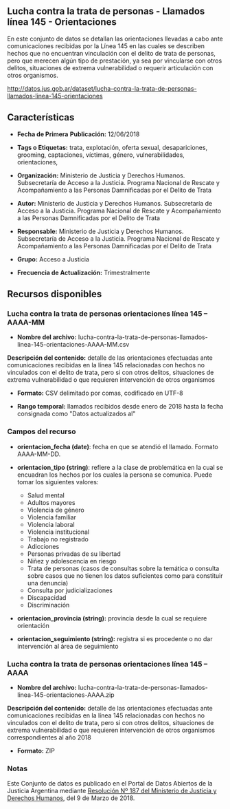 Lucha contra la trata de personas - Llamados línea 145 - Orientaciones
----------------------------------------------------------------------

En este conjunto de datos se detallan las orientaciones llevadas a cabo ante comunicaciones recibidas por la Línea 145 en las cuales se describen hechos que no encuentran vinculación con el delito de trata de personas, pero que merecen algún tipo de prestación, ya sea por vincularse con otros delitos, situaciones de extrema vulnerabilidad o requerir articulación con otros organismos.

http://datos.jus.gob.ar/dataset/lucha-contra-la-trata-de-personas-llamados-linea-145-orientaciones

Características
---------------

-   **Fecha de Primera** **Publicación:** 12/06/2018

-   **Tags o Etiquetas:** trata, explotación, oferta sexual, desapariciones, grooming, captaciones, víctimas, género, vulnerabilidades, orientaciones, 

-   **Organización:** Ministerio de Justicia y Derechos Humanos. Subsecretaría de Acceso a la Justicia. Programa Nacional de Rescate y Acompañamiento a las Personas Damnificadas por el Delito de Trata

-   **Autor:** Ministerio de Justicia y Derechos Humanos. Subsecretaría de Acceso a la Justicia. Programa Nacional de Rescate y Acompañamiento a las Personas Damnificadas por el Delito de Trata

-   **Responsable:** Ministerio de Justicia y Derechos Humanos. Subsecretaría de Acceso a la Justicia. Programa Nacional de Rescate y Acompañamiento a las Personas Damnificadas por el Delito de Trata

-   **Grupo:** Acceso a Justicia

-   **Frecuencia de Actualización:** Trimestralmente

Recursos disponibles
--------------------

### Lucha contra la trata de personas orientaciones línea 145 – AAAA-MM

-   **Nombre del archivo:** lucha-contra-la-trata-de-personas-llamados-linea-145-orientaciones-AAAA-MM.csv

**Descripción del contenido:** detalle de las orientaciones efectuadas ante comunicaciones recibidas en la línea 145 relacionadas con hechos no vinculados con el delito de trata, pero si con otros delitos, situaciones de extrema vulnerabilidad o que requieren intervención de otros organismos

-   **Formato:** CSV delimitado por comas, codificado en UTF-8

-   **Rango temporal:** llamados recibidos desde enero de 2018 hasta la fecha consignada como "Datos actualizados al"

### Campos del recurso

-   **orientacion_fecha (date)**: fecha en que se atendió el llamado. Formato AAAA-MM-DD.

-   **orientacion_tipo (string)**: refiere a la clase de problemática en la cual se encuadran los hechos  por los cuales la persona se comunica. Puede tomar los siguientes valores:

    -   Salud mental
    -   Adultos mayores
    -   Violencia de género
    -   Violencia familiar
    -   Violencia laboral
    -   Violencia institucional
    -   Trabajo no registrado
    -   Adicciones
    -   Personas privadas de su libertad
    -   Niñez y adolescencia en riesgo
    -   Trata de personas (casos de consultas sobre la temática o consulta sobre casos que no tienen los datos suficientes como para constituir una denuncia)
    -   Consulta por judicializaciones
    -   Discapacidad
    -   Discriminación

-   **orientacion_provincia (string):** provincia desde la cual se requiere orientación

-   **orientacion_seguimiento (string):** registra si es procedente o no dar intervención al área de seguimiento

### Lucha contra la trata de personas orientaciones línea 145 – AAAA

-   **Nombre del archivo:** lucha-contra-la-trata-de-personas-llamados-linea-145-orientaciones-AAAA.zip

**Descripción del contenido:** detalle de las orientaciones efectuadas ante comunicaciones recibidas en la línea 145 relacionadas con hechos no vinculados con el delito de trata, pero si con otros delitos, situaciones de extrema vulnerabilidad o que requieren intervención de otros organismos correspondientes al año 2018

-   **Formato:** ZIP
    
### Notas

Este Conjunto de datos es publicado en el Portal de Datos Abiertos de la Justicia Argentina mediante [Resolución Nº 187 del Ministerio de Justicia y Derechos Humanos](http://datos.jus.gob.ar/resoluciones/RESOL-2018-187-APN-MJ.pdf), del 9 de Marzo de 2018.
